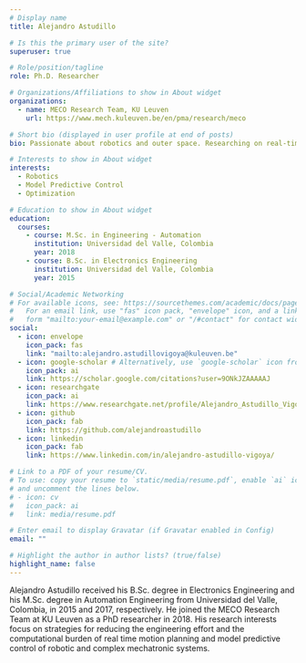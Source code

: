 ```yaml
---
# Display name
title: Alejandro Astudillo

# Is this the primary user of the site?
superuser: true

# Role/position/tagline
role: Ph.D. Researcher

# Organizations/Affiliations to show in About widget
organizations:
  - name: MECO Research Team, KU Leuven
    url: https://www.mech.kuleuven.be/en/pma/research/meco

# Short bio (displayed in user profile at end of posts)
bio: Passionate about robotics and outer space. Researching on real-time motion planning and fast model predictive control for robots. Other research topics include execution of control and estimation algorithms on a smartphone-based flight controller for a quadrotor.

# Interests to show in About widget
interests:
  - Robotics
  - Model Predictive Control
  - Optimization

# Education to show in About widget
education:
  courses:
    - course: M.Sc. in Engineering - Automation
      institution: Universidad del Valle, Colombia
      year: 2018
    - course: B.Sc. in Electronics Engineering
      institution: Universidad del Valle, Colombia
      year: 2015

# Social/Academic Networking
# For available icons, see: https://sourcethemes.com/academic/docs/page-builder/#icons
#   For an email link, use "fas" icon pack, "envelope" icon, and a link in the
#   form "mailto:your-email@example.com" or "/#contact" for contact widget.
social:
  - icon: envelope
    icon_pack: fas
    link: "mailto:alejandro.astudillovigoya@kuleuven.be"
  - icon: google-scholar # Alternatively, use `google-scholar` icon from `ai` icon pack
    icon_pack: ai
    link: https://scholar.google.com/citations?user=9ONkJZAAAAAJ
  - icon: researchgate
    icon_pack: ai
    link: https://www.researchgate.net/profile/Alejandro_Astudillo_Vigoya
  - icon: github
    icon_pack: fab
    link: https://github.com/alejandroastudillo
  - icon: linkedin
    icon_pack: fab
    link: https://www.linkedin.com/in/alejandro-astudillo-vigoya/

# Link to a PDF of your resume/CV.
# To use: copy your resume to `static/media/resume.pdf`, enable `ai` icons in `params.toml`,
# and uncomment the lines below.
# - icon: cv
#   icon_pack: ai
#   link: media/resume.pdf

# Enter email to display Gravatar (if Gravatar enabled in Config)
email: ""

# Highlight the author in author lists? (true/false)
highlight_name: false
---
```


Alejandro Astudillo received his B.Sc. degree in Electronics Engineering and his M.Sc. degree in Automation Engineering from Universidad del Valle, Colombia, in 2015 and 2017, respectively. He joined the MECO Research Team at KU Leuven as a PhD researcher in 2018. His research interests focus on strategies for reducing the engineering effort and the computational burden of real time motion planning and model predictive control of robotic and complex mechatronic systems.

<!-- {{< icon name="download" pack="fas" >}} Download my {{< staticref "media/demo_resume.pdf" "newtab" >}}resumé{{< /staticref >}}. -->
